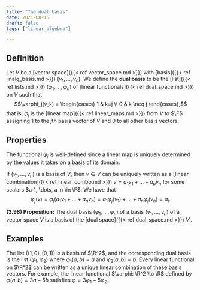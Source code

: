 ```yaml
---
title: "The dual basis"
date: 2021-08-15
draft: false
tags: ["linear_algebra"]

---
```


## Definition
Let $V$ be a [vector space]({{< ref vector_space.md >}}) with [basis]({{< ref linalg_basis.md >}}) $(v_1, \dots, v_n)$. We define the **dual basis** to be the [list]({{< ref lists.md >}}) $(\varphi_1, \dots, \varphi_n)$ of [linear functionals]({{< ref dual_space.md >}}) on $V$ such that $$\varphi_j(v_k) = \begin{cases}
	1 & k=j \\
	0 & k \neq j
\end{cases},$$ that is, $\varphi_j$ is the [linear map]({{< ref linear_maps.md >}}) from $V$ to $\F$ assigning $1$ to the $j$th basis vector of $V$ and $0$ to all other basis vectors.

## Properties
The functional $\varphi_j$ is well-defined since a linear map is uniquely determined by the values it takes on a basis of its domain.

If $(v_1, \dots, v_n)$ is a basis of $V$, then $v \in V$ can be uniquely written as a [linear combination]({{< ref linear_combo.md >}}) $v = a_1 v_1 + \dots + a_n v_n$ for some scalars $a_1, \dots, a_n \in \F$. We have that $$\varphi_j(v) = \varphi_j(a_1 v_1 + \dots + a_n v_n) = a_1 \varphi_j(v_1) + \dots + a_n \varphi_j(v_n) = a_j.$$

**(3.98) Proposition:** The dual basis $(\varphi_1, \dots, \varphi_n)$ of a basis $(v_1, \dots, v_n)$ of a vector space $V$ is a basis of the [dual space]({{< ref dual_space.md >}}) $V'$.

## Examples
The list $((1,0), \, (0,1))$ is a basis of $\R^2$, and the corresponding dual basis is the list $(\varphi_1, \varphi_2)$ where $\varphi_1(a,b) = a$ and $\varphi_2(a,b) = b$. Every linear functional on $\R^2$ can be written as a unique linear combination of these basis vectors. For example, the linear functional $\varphi: \R^2 \to \R$ defined by $\varphi(a,b) = 3a - 5b$ satisfies $\varphi = 3\varphi_1 - 5\varphi_2$.